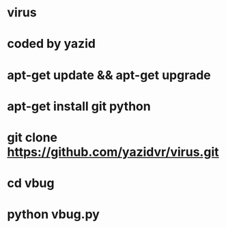 # virus
# coded by yazid

# apt-get update && apt-get upgrade

# apt-get install git python

# git clone https://github.com/yazidvr/virus.git

# cd vbug

# python vbug.py

